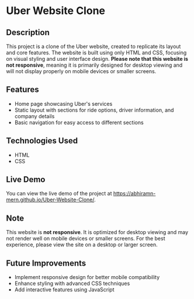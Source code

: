 # Uber Website Clone

## Description
This project is a clone of the Uber website, created to replicate its layout and core features. The website is built using only HTML and CSS, focusing on visual styling and user interface design. **Please note that this website is not responsive**, meaning it is primarily designed for desktop viewing and will not display properly on mobile devices or smaller screens.

## Features
- Home page showcasing Uber's services
- Static layout with sections for ride options, driver information, and company details
- Basic navigation for easy access to different sections

## Technologies Used
- HTML
- CSS

## Live Demo
You can view the live demo of the project at https://abhiramn-mern.github.io/Uber-Website-Clone/.

## Note
This website is **not responsive**. It is optimized for desktop viewing and may not render well on mobile devices or smaller screens. For the best experience, please view the site on a desktop or larger screen.

## Future Improvements
- Implement responsive design for better mobile compatibility
- Enhance styling with advanced CSS techniques
- Add interactive features using JavaScript


